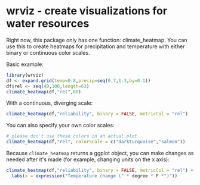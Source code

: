 # wrviz - create visualizations for water resources

Right now, this package only has one function: climate_heatmap. You can use this to create heatmaps for precipitation and temperature with either binary or continuous color scales.

Basic example:
```r
library(wrviz)
df <- expand.grid(temp=0:8,precip=seq(0.7,1.3,by=0.1))
df$rel <- seq(40,100,length=63)
climate_heatmap(df,"rel",80)
```

With a continuous, diverging scale:
```r
climate_heatmap(df,"reliability", binary = FALSE, metricCol = "rel")
```
You can also specify your own color scales:
```r
# please don't use these colors in an actual plot
climate_heatmap(df,"rel", colorScale = c("darkturquoise","salmon"))
```
Because `climate_heatmap` returns a ggplot object, you can make changes as needed after it's made (for example, changing units on the x axis):
```r
climate_heatmap(df,"reliability", binary = FALSE, metricCol = "rel") + 
  labs(x = expression("Temperature change (" * degree * F *")"))
```
